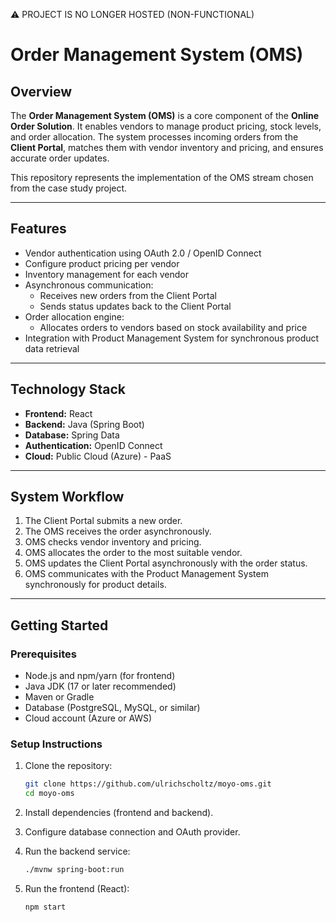 ⚠️ PROJECT IS NO LONGER HOSTED (NON-FUNCTIONAL)

# Order Management System (OMS)

## Overview  
The **Order Management System (OMS)** is a core component of the **Online Order Solution**. It enables vendors to manage product pricing, stock levels, and order allocation. The system processes incoming orders from the **Client Portal**, matches them with vendor inventory and pricing, and ensures accurate order updates.  

This repository represents the implementation of the OMS stream chosen from the case study project.

---

## Features  
- Vendor authentication using OAuth 2.0 / OpenID Connect  
- Configure product pricing per vendor  
- Inventory management for each vendor  
- Asynchronous communication:  
  - Receives new orders from the Client Portal  
  - Sends status updates back to the Client Portal  
- Order allocation engine:  
  - Allocates orders to vendors based on stock availability and price  
- Integration with Product Management System for synchronous product data retrieval  

---

## Technology Stack  
- **Frontend:** React
- **Backend:** Java (Spring Boot)  
- **Database:** Spring Data  
- **Authentication:** OpenID Connect  
- **Cloud:** Public Cloud (Azure) - PaaS  

---

## System Workflow  
1. The Client Portal submits a new order.  
2. The OMS receives the order asynchronously.  
3. OMS checks vendor inventory and pricing.  
4. OMS allocates the order to the most suitable vendor.  
5. OMS updates the Client Portal asynchronously with the order status.  
6. OMS communicates with the Product Management System synchronously for product details.  

---

## Getting Started  

### Prerequisites  
- Node.js and npm/yarn (for frontend)  
- Java JDK (17 or later recommended)  
- Maven or Gradle  
- Database (PostgreSQL, MySQL, or similar)  
- Cloud account (Azure or AWS)  

### Setup Instructions  
1. Clone the repository:  
   ```bash
   git clone https://github.com/ulrichscholtz/moyo-oms.git
   cd moyo-oms

2. Install dependencies (frontend and backend).

3. Configure database connection and OAuth provider.

4. Run the backend service:
   ```bash
   ./mvnw spring-boot:run

5. Run the frontend (React):
   ```bash
   npm start
